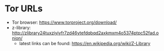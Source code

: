 # Tor URLs

- Tor browser: https://www.torproject.org/download/
- z-library: http://zlibrary24tuxziyiyfr7zd46ytefdqbqd2axkmxm4o5374ptpc52fad.onion/
  - latest links can be found: https://en.wikipedia.org/wiki/Z-Library
